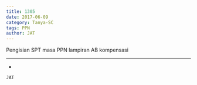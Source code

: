 ```yaml
---
title: 1305
date: 2017-06-09
category: Tanya-SC
tags: PPN
author: JAT
---
```


Pengisian SPT masa PPN lampiran AB kompensasi

---

-

`JAT`
